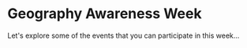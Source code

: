 # Geography Awareness Week
Let's explore some of the events that you can participate in this week...
